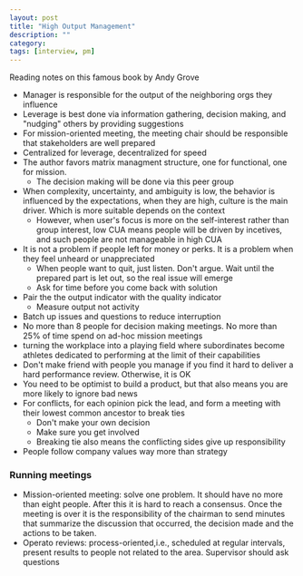 ```yaml
---
layout: post
title: "High Output Management"
description: ""
category: 
tags: [interview, pm]
---
```


Reading notes on this famous book by Andy Grove 

* Manager is responsible for the output of the neighboring orgs they influence
* Leverage is best done via information gathering, decision making, and "nudging" others by providing suggestions
* For mission-oriented meeting, the meeting chair should be responsible that stakeholders are well prepared
* Centralized for leverage, decentralized for speed
* The author favors matrix managment structure, one for functional, one for mission.
  * The decision making will be done via this peer group
* When complexity, uncertainty, and ambiguity is low, the behavior is influenced by the expectations, when they are high, culture is the main driver. Which is more suitable depends on the context
  * However, when user's focus is more on the self-interest rather than group interest, low CUA means people will be driven by incetives, and such people are not manageable in high CUA
* It is not a problem if people left for money or perks. It is a problem when they feel unheard or unappreciated
  * When people want to quit, just listen. Don't argue. Wait until the prepared part is let out, so the real issue will emerge
  * Ask for time before you come back with solution
* Pair the the output indicator with the quality indicator
  * Measure output not activity
* Batch up issues and questions to reduce interruption
* No more than 8 people for decision making meetings. No more than 25% of time spend on ad-hoc mission meetings
* turning the workplace into a playing field where subordinates become athletes dedicated to performing at the limit of their capabilities
* Don't make friend with people you manage if you find it hard to deliver a hard performance review. Otherwise, it is OK
* You need to be optimist to build a product, but that also means you are more likely to ignore bad news 
* For conflicts, for each opinion pick the lead, and form a meeting with their lowest common ancestor to break ties
  * Don't make your own decision
  * Make sure you get involved
  * Breaking tie also means the conflicting sides give up responsibility
* People follow company values way more than strategy

### Running meetings

* Mission-oriented meeting: solve one problem. It should have no more than eight people. After this it is hard to reach a consensus. Once the meeting is over it is the responsibility of the chairman to send minutes that summarize the discussion that occurred, the decision made and the actions to be taken.
* Operato reviews: process-oriented,i.e., scheduled at regular intervals, present results to people not related to the area. Supervisor should ask questions
